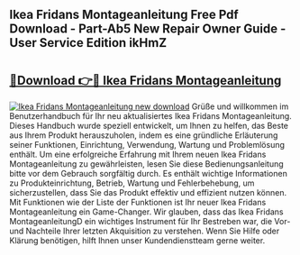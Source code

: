 ## Ikea Fridans Montageanleitung Free Pdf Download - Part-Ab5 New Repair Owner Guide - User Service Edition ikHmZ

# <h2><a href="http://df8jy9.blite.top/?on=Ikea+Fridans+Montageanleitung">🔗Download 👉🔴 Ikea Fridans Montageanleitung</a></h2>

[![Ikea Fridans Montageanleitung new download](https://i.imgur.com/lujVjoI.png)](http://df8jy9.blite.top/?on=Ikea+Fridans+Montageanleitung)
Grüße und willkommen im Benutzerhandbuch für Ihr neu aktualisiertes Ikea Fridans Montageanleitung. Dieses Handbuch wurde speziell entwickelt, um Ihnen zu helfen, das Beste aus Ihrem Produkt herauszuholen, indem es eine gründliche Erläuterung seiner Funktionen, Einrichtung, Verwendung, Wartung und Problemlösung enthält. Um eine erfolgreiche Erfahrung mit Ihrem neuen Ikea Fridans Montageanleitung zu gewährleisten, lesen Sie diese Bedienungsanleitung bitte vor dem Gebrauch sorgfältig durch. Es enthält wichtige Informationen zu Produkteinrichtung, Betrieb, Wartung und Fehlerbehebung, um sicherzustellen, dass Sie das Produkt effektiv und effizient nutzen können. Mit Funktionen wie der Liste der Funktionen ist Ihr neuer Ikea Fridans Montageanleitung ein Game-Changer. Wir glauben, dass das Ikea Fridans MontageanleitungD ein wichtiges Instrument für Ihr Bestreben war, die Vor- und Nachteile Ihrer letzten Akquisition zu verstehen. Wenn Sie Hilfe oder Klärung benötigen, hilft Ihnen unser Kundendienstteam gerne weiter.
